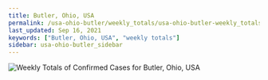 ```yaml
---
title: Butler, Ohio, USA
permalink: /usa-ohio-butler/weekly_totals/usa-ohio-butler-weekly_totals.html
last_updated: Sep 16, 2021
keywords: ["Butler, Ohio, USA", "weekly totals"]
sidebar: usa-ohio-butler_sidebar
---
```


![Weekly Totals of Confirmed Cases for Butler, Ohio, USA](/covid_tracker/images/graphs/usa-ohio-butler-weekly_totals_graph.png)
